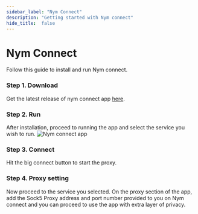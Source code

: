 ```yaml
---
sidebar_label: "Nym Connect"
description: "Getting started with Nym connect"
hide_title:  false
---
```


# Nym Connect

Follow this guide to install and run Nym connect.

### Step 1. Download

Get the latest release of nym connect app [here](https://github.com/nymtech/nym/releases/tag/nym-connect-v1.0.2).

### Step 2. Run

After installation, proceed to running the app and select the service you wish to run.
![Nym connect app](/img/docs/nym-connect-app.png)

### Step 3. Connect

Hit the big connect button to start the proxy.

### Step 4. Proxy setting

Now proceed to the service you selected. On the proxy section of the app, add the Sock5 Proxy address and port number provided to you on Nym connect and you can proceed to use the app with extra layer of privacy.

